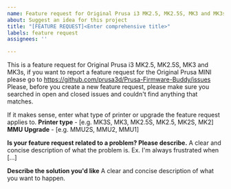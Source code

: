 ```yaml
---
name: Feature request for Original Prusa i3 MK2.5, MK2.5S, MK3 and MK3s
about: Suggest an idea for this project
title: "[FEATURE REQUEST]<Enter comprehensive title>"
labels: feature request
assignees: ''

---
```

This is a feature request for Original Prusa i3 MK2.5, MK2.5S, MK3 and MK3s,
if you want to report a feature request for the Original Prusa MINI please go to https://github.com/prusa3d/Prusa-Firmware-Buddy/issues
Please, before you create a new feature request, please make sure you searched in open and closed issues and couldn't find anything that matches.

If it makes sense, enter what type of printer or upgrade the feature request applies to.
**Printer type** - [e.g. MK3S, MK3, MK2.5S, MK2.5, MK2S, MK2]
**MMU Upgrade** - [e.g. MMU2S, MMU2, MMU1]

**Is your feature request related to a problem? Please describe.**
  A clear and concise description of what the problem is. Ex. I'm always frustrated when [...]
  
**Describe the solution you'd like**
  A clear and concise description of what you want to happen.
